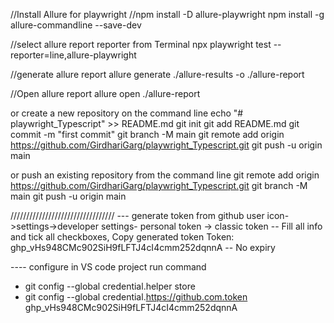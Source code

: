 //Install Allure for playwright
//npm install -D allure-playwright
npm install -g allure-commandline --save-dev

//select allure report reporter from Terminal
npx playwright test --reporter=line,allure-playwright

//generate allure report
allure generate ./allure-results -o ./allure-report

//Open allure report
allure open ./allure-report


or create a new repository on the command line
echo "# playwright_Typescript" >> README.md
git init
git add README.md
git commit -m "first commit"
git branch -M main
git remote add origin https://github.com/GirdhariGarg/playwright_Typescript.git
git push -u origin main


or push an existing repository from the command line
git remote add origin https://github.com/GirdhariGarg/playwright_Typescript.git
git branch -M main
git push -u origin main

/////////////////////////////////
--- generate token from github
user icon->settings->developer settings- personal token -> classic token -- Fill all info and tick all checkboxes, Copy generated token
Token: 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  -- No expiry


---- configure in VS code project
run command
- git config --global credential.helper store
- git config --global credential.https://github.com.token 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